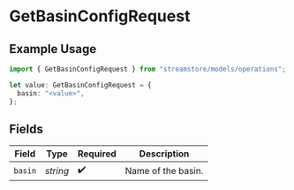 # GetBasinConfigRequest

## Example Usage

```typescript
import { GetBasinConfigRequest } from "streamstore/models/operations";

let value: GetBasinConfigRequest = {
  basin: "<value>",
};
```

## Fields

| Field              | Type               | Required           | Description        |
| ------------------ | ------------------ | ------------------ | ------------------ |
| `basin`            | *string*           | :heavy_check_mark: | Name of the basin. |